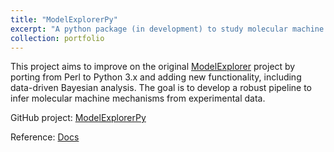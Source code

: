 ```yaml
---
title: "ModelExplorerPy"
excerpt: "A python package (in development) to study molecular machine mechanisms. <br/><img src='/images/ModelExplorerPy.PNG'>"
collection: portfolio
---
```


This project aims to improve on the original [ModelExplorer]("https://github.com/ZuckermanLab/ModelExplorer") project by porting from Perl to Python 3.x 
and adding new functionality, including data-driven Bayesian analysis. The goal is to develop a robust pipeline to infer molecular machine mechanisms 
from experimental data.

GitHub project: [ModelExplorerPy]("https://github.com/ZuckermanLab/ModelExplorerPy")

Reference: [Docs]("https://modelexplorerpy.readthedocs.io/en/latest/?badge=latest")


